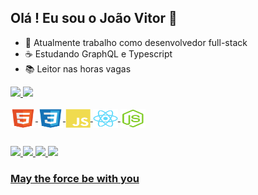 ## Olá ! Eu sou o João Vitor 👋



- 🔭 Atualmente trabalho como desenvolvedor full-stack
- ☕ Estudando GraphQL e Typescript
- 📚 Leitor nas horas vagas

<div>
  <a href="https://github.com/JoaoVitorS">
  <img height="180em" src="https://github-readme-stats.vercel.app/api?username=JoaoVitorS&show_icons=true&theme=radical&include_all_commits=true&count_private=true"/>
  <img height="180em" src="https://github-readme-stats.vercel.app/api/top-langs/?username=JoaoVitorS&layout=compact&langs_count=7&theme=radical"/>
</div>
  
<div style="display: inline_block"><br>
  <img align="center" alt="JoaoVitorS-HTML" height="30" width="40" src="https://raw.githubusercontent.com/devicons/devicon/master/icons/html5/html5-original.svg">
  <img align="center" alt="JoaoVitorS-CSS" height="30" width="40" src="https://raw.githubusercontent.com/devicons/devicon/master/icons/css3/css3-original.svg">
  <img align="center" alt="JoaoVitorS-Js" height="30" width="40" src="https://raw.githubusercontent.com/devicons/devicon/master/icons/javascript/javascript-plain.svg">
  <img align="center" alt="JoaoVitorS-React" height="30" width="40" src="https://raw.githubusercontent.com/devicons/devicon/master/icons/react/react-original.svg">
  <img align="center" alt="JoaoVitorS-Node" height="30" width="40" src="https://raw.githubusercontent.com/devicons/devicon/master/icons/nodejs/nodejs-plain.svg">
</div>

##
  
<div> 
  <a href = "+5535998879534"><img src="https://img.shields.io/badge/WhatsApp-25D366?style=for-the-badge&logo=whatsapp&logoColor=white" target="_blank"/>
  <a href="https://discord.gg/G9GPg5SA75" target="_blank"><img src="https://img.shields.io/badge/Discord-7289DA?style=for-the-badge&logo=discord&logoColor=white" target="_blank"/>
  <a href = "mailto:joaovitorss.dev@gmail.com"><img src="https://img.shields.io/badge/Gmail-D14836?style=for-the-badge&logo=gmail&logoColor=white" target="_blank"/>
  <a href="https://www.linkedin.com/in/joão-vitor-soares-a0990682" target="_blank"><img src="https://img.shields.io/badge/-LinkedIn-%230077B5?style=for-the-badge&logo=linkedin&logoColor=white" target="_blank"/>  
</div>

### May the force be with you

